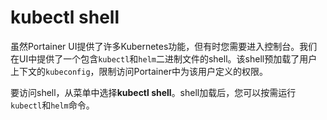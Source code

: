 # kubectl shell

虽然Portainer UI提供了许多Kubernetes功能，但有时您需要进入控制台。我们在UI中提供了一个包含`kubectl`和`helm`二进制文件的shell。该shell预加载了用户上下文的`kubeconfig`，限制访问Portainer中为该用户定义的权限。

要访问shell，从菜单中选择**kubectl shell**。shell加载后，您可以按需运行`kubectl`和`helm`命令。

<figure><img src="..//assets/2.20-kubernetes-kubectl.gif" alt=""><figcaption></figcaption></figure>
